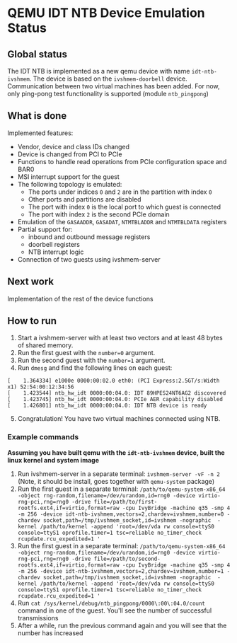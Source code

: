 # QEMU IDT NTB Device Emulation Status

## Global status

The IDT NTB is implemented as a new qemu device with name `idt-ntb-ivshmem`.
The device is based on the `ivshmem-doorbell` device. Communication between
two virtual machines has been added. For now, only ping-pong test functionality
is supported (module `ntb_pingpong`)

## What is done

Implemented features:
* Vendor, device and class IDs changed
* Device is changed from PCI to PCIe
* Functions to handle read operations from PCIe configuration space and BAR0
* MSI interrupt support for the guest
* The following topology is emulated:
  * The ports under indices `0` and `2` are in the partition with index `0`
  * Other ports and partitions are disabled
  * The port with index `0` is the local port to which guest is connected
  * The port with index `2` is the second PCIe domain
* Emulation of the `GASAADDR`, `GASADAT`, `NTMTBLADDR` and `NTMTBLDATA` registers
* Partial support for:
  * inbound and outbound message registers
  * doorbell registers
  * NTB interrupt logic
* Connection of two guests using ivshmem-server

## Next work

Implementation of the rest of the device functions

## How to run

1. Start a ivshmem-server with at least two vectors and at least 48 bytes of shared memory.
2. Run the first guest with the `number=0` argument.
2. Run the second guest with the `number=1` argument.
4. Run `dmesg` and find the following lines on each guest:
```
[    1.364334] e1000e 0000:00:02.0 eth0: (PCI Express:2.5GT/s:Width x1) 52:54:00:12:34:56
[    1.423544] ntb_hw_idt 0000:00:04.0: IDT 89HPES24NT6AG2 discovered
[    1.423745] ntb_hw_idt 0000:00:04.0: PCIe AER capability disabled
[    1.426801] ntb_hw_idt 0000:00:04.0: IDT NTB device is ready
```
5. Congratulation! You have two virtual machines connected using NTB.

### Example commands

**Assuming you have built qemu with the `idt-ntb-ivshmem` device, built the linux kernel and system image**

1. Run ivshmem-server in a separate terminal: `ivshmem-server -vF -n 2` (Note, it should be install, goes together with `qemu-system` package)
2. Run the first guest in a separate terminal: `/path/to/qemu-system-x86_64 -object rng-random,filename=/dev/urandom,id=rng0 -device virtio-rng-pci,rng=rng0 -drive file=/path/to/first-rootfs.ext4,if=virtio,format=raw -cpu IvyBridge -machine q35 -smp 4 -m 256 -device idt-ntb-ivshmem,vectors=2,chardev=ivshmem,number=0 -chardev socket,path=/tmp/ivshmem_socket,id=ivshmem -nographic  -kernel /path/to/kernel -append 'root=/dev/vda rw console=ttyS0 console=ttyS1 oprofile.timer=1 tsc=reliable no_timer_check rcupdate.rcu_expedited=1 '`
3. Run the first guest in a separate terminal: `/path/to/qemu-system-x86_64 -object rng-random,filename=/dev/urandom,id=rng0 -device virtio-rng-pci,rng=rng0 -drive file=/path/to/second-rootfs.ext4,if=virtio,format=raw -cpu IvyBridge -machine q35 -smp 4 -m 256 -device idt-ntb-ivshmem,vectors=2,chardev=ivshmem,number=1 -chardev socket,path=/tmp/ivshmem_socket,id=ivshmem -nographic  -kernel /path/to/kernel -append 'root=/dev/vda rw console=ttyS0 console=ttyS1 oprofile.timer=1 tsc=reliable no_timer_check rcupdate.rcu_expedited=1 '`
4. Run `cat /sys/kernel/debug/ntb_pingpong/0000\:00\:04.0/count ` command in one of the guest. You'll see the number of successful transmissions
5. After a while, run the previous command again and you will see that the number has increased
